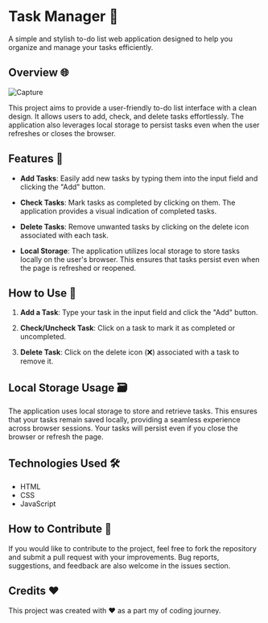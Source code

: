 
# Task Manager 📝

A simple and stylish to-do list web application designed to help you organize and manage your tasks efficiently.

## Overview 🌐

![Capture](https://github.com/frenz659/25days-javaScript-challenge/assets/80036366/45599f27-1fe5-41a2-8c2f-4e8e5b9c3abf)


This project aims to provide a user-friendly to-do list interface with a clean design. It allows users to add, check, and delete tasks effortlessly. The application also leverages local storage to persist tasks even when the user refreshes or closes the browser.

## Features 🚀

- **Add Tasks**: Easily add new tasks by typing them into the input field and clicking the "Add" button.

- **Check Tasks**: Mark tasks as completed by clicking on them. The application provides a visual indication of completed tasks.

- **Delete Tasks**: Remove unwanted tasks by clicking on the delete icon associated with each task.

- **Local Storage**: The application utilizes local storage to store tasks locally on the user's browser. This ensures that tasks persist even when the page is refreshed or reopened.

## How to Use 🤔

1. **Add a Task**: Type your task in the input field and click the "Add" button.

2. **Check/Uncheck Task**: Click on a task to mark it as completed or uncompleted.

3. **Delete Task**: Click on the delete icon (❌) associated with a task to remove it.

## Local Storage Usage 🗃️

The application uses local storage to store and retrieve tasks. This ensures that your tasks remain saved locally, providing a seamless experience across browser sessions. Your tasks will persist even if you close the browser or refresh the page.

## Technologies Used 🛠️

- HTML
- CSS
- JavaScript

## How to Contribute 🤝

If you would like to contribute to the project, feel free to fork the repository and submit a pull request with your improvements. Bug reports, suggestions, and feedback are also welcome in the issues section.

## Credits ❤️

This project was created with ❤️ as a part my of coding journey.
